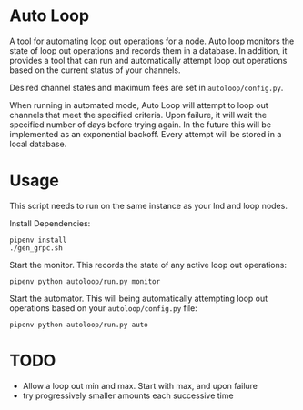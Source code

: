 # Auto Loop

A tool for automating loop out operations for a node. Auto loop monitors the
state of loop out operations and records them in a database. In addition, it
provides a tool that can run and automatically attempt loop out operations
based on the current status of your channels.

Desired channel states and maximum fees are set in `autoloop/config.py`.

When running in automated mode, Auto Loop will attempt to loop out channels
that meet the specified criteria. Upon failure, it will wait the specified
number of days before trying again. In the future this will be implemented as
an exponential backoff. Every attempt will be stored in a local database.

# Usage

This script needs to run on the same instance as your lnd and loop nodes.

Install Dependencies:

```
pipenv install
./gen_grpc.sh
```

Start the monitor. This records the state of any active loop out operations:

```
pipenv python autoloop/run.py monitor
```

Start the automator. This will being automatically attempting loop out
operations based on your `autoloop/config.py` file:

```
pipenv python autoloop/run.py auto
```

# TODO

* Allow a loop out min and max. Start with max, and upon failure
* try progressively smaller amounts each successive time
